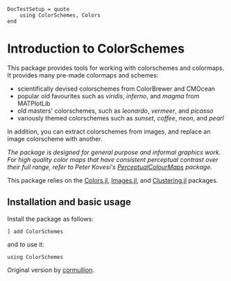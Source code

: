 ```@meta
DocTestSetup = quote
    using ColorSchemes, Colors
end
```

# Introduction to ColorSchemes

This package provides tools for working with colorschemes and colormaps. It provides many pre-made colormaps and schemes:

- scientifically devised colorschemes from ColorBrewer and CMOcean
- popular old favourites such as _viridis_, _inferno_, and _magma_ from MATPlotLib
- old masters' colorschemes, such as _leonardo_, _vermeer_, and _picasso_
- variously themed colorschemes such as _sunset_, _coffee_, _neon_, and _pearl_

In addition, you can extract colorschemes from images, and replace an image colorscheme with another.

*The package is designed for general purpose and informal graphics work. For high quality color maps that have consistent perceptual contrast over their full range, refer to Peter Kovesi's [PerceptualColourMaps](https://github.com/peterkovesi/PerceptualColourMaps.jl) package.*

This package relies on the [Colors.jl](https://github.com/JuliaGraphics/Colors.jl), [Images.jl](https://github.com/JuliaImages/Images.jl), and [Clustering.jl](https://github.com/JuliaStats/Clustering.jl) packages.

## Installation and basic usage

Install the package as follows:

```
] add ColorSchemes
```

and to use it:

```
using ColorSchemes
```

Original version by [cormullion](https://github.com/cormullion).
